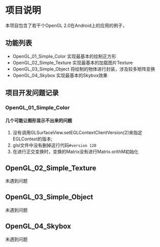 # 项目说明

本项目包含了若干个OpenGL 2.0在Android上的应用的例子，

## 功能列表

- OpenGL_01_Simple_Color 实现最基本的绘制正方形
- OpenGL_02_Simple_Texture 实现最基本的加载图片Texture
- OpenGL_03_Simple_Object 将绘制的物体进行封装，涉及较多矩阵变换
- OpenGL_04_Skybox 实现最基本的Skybox效果

## 项目开发问题记录

### OpenGL_01_Simple_Color

#### 几个可能让图形显示不出来的问题

1. 没有调用GLSurfaceView.setEGLContextClientVersion(2)来指定EGLContext的版本;
2. glsl文件中没有删掉这行代码`#version 120`
3. 在进行正交变换时，变换的Matrix没有进行Matrix.orithM初始化

## OpenGL_02_Simple_Texture

未遇到问题

## OpenGL_03_Simple_Object

未遇到问题

## OpenGL_04_Skybox

未遇到问题